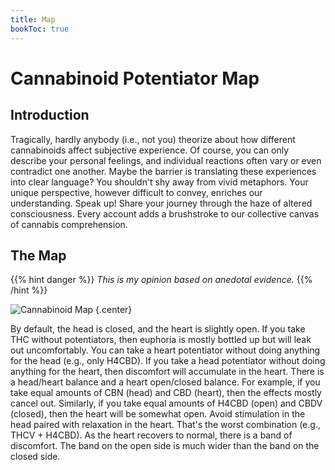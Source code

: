 ```yaml
---
title: Map
bookToc: true
---
```


# Cannabinoid Potentiator Map

## Introduction

Tragically, hardly anybody (i.e., not you) theorize about how different cannabinoids affect subjective experience.
Of course, you can only describe your personal feelings, and individual reactions often vary or even contradict one another.
Maybe the barrier is translating these experiences into clear language?
You shouldn't shy away from vivid metaphors.
Your unique perspective, however difficult to convey, enriches our understanding.
Speak up!
Share your journey through the haze of altered consciousness.
Every account adds a brushstroke to our collective canvas of cannabis comprehension.

## The Map

{{% hint danger %}}
*This is my opinion based on anedotal evidence.*
{{% /hint %}}

![Cannabinoid Map](cannabinoid.svg)
{.center}

By default, the head is closed, and the heart is slightly open.
If you take THC without potentiators, then euphoria is mostly bottled up but will leak out uncomfortably.
You can take a heart potentiator without doing anything for the head (e.g., only H4CBD).
If you take a head potentiator without doing anything for the heart, then discomfort will accumulate in the heart.
There is a head/heart balance and a heart open/closed balance.
For example, if you take equal amounts of CBN (head) and CBD (heart), then the effects mostly cancel out.
Similarly, if you take equal amounts of H4CBD (open) and CBDV (closed), then the heart will be somewhat open.
Avoid stimulation in the head paired with relaxation in the heart.
That's the worst combination (e.g., THCV + H4CBD).
As the heart recovers to normal, there is a band of discomfort.
The band on the open side is much wider than the band on the closed side.
